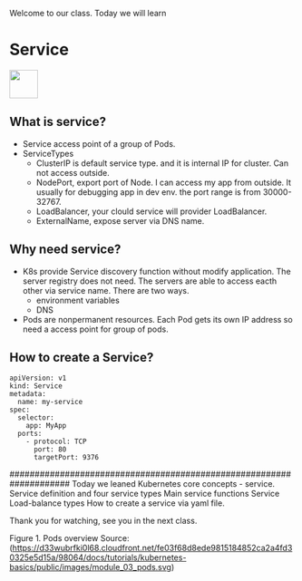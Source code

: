 Welcome to our class. Today we will learn 

# Service
<image src ="https://github.com/kubernetes/community/blob/master/icons/png/resources/labeled/svc-256.png?raw=true" width="50">   

## What is service?
- Service access point of a group of Pods.  
- ServiceTypes 
  - ClusterIP is default service type. and it is internal IP for cluster. Can not access outside.
  - NodePort, export port of Node. I can access my app from outside. It usually for debugging app in dev env. the port range is from 30000-32767. 
  - LoadBalancer, your clould  service will provider LoadBalancer.
  - ExternalName, expose server via DNS name.
  
## Why need service?
- K8s provide Service discovery function without modify application. The server  registry does not need. The servers are able to access eacth other via service name. There are two ways.  
  -  environment variables 
  -  DNS
- Pods are nonpermanent resources. Each Pod gets its own IP address so need a access point for group of pods.

## How to create a Service?
```
apiVersion: v1
kind: Service
metadata:
  name: my-service
spec:
  selector:
    app: MyApp
  ports:
    - protocol: TCP
      port: 80
      targetPort: 9376
```
####################################################################
Today we leaned Kubernetes core concepts - service.
Service definition and four service types
Main service functions
Service Load-balance types
How to create a service via yaml file.

Thank you for watching, see you in the next class.


Figure 1. Pods overview 
Source:(https://d33wubrfki0l68.cloudfront.net/fe03f68d8ede9815184852ca2a4fd30325e5d15a/98064/docs/tutorials/kubernetes-basics/public/images/module_03_pods.svg)

